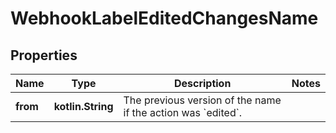 
# WebhookLabelEditedChangesName

## Properties
Name | Type | Description | Notes
------------ | ------------- | ------------- | -------------
**from** | **kotlin.String** | The previous version of the name if the action was &#x60;edited&#x60;. | 



